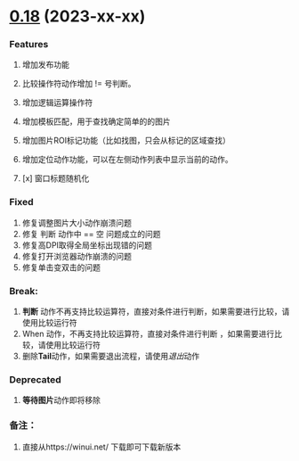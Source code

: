 # [0.18](https://github.com/shelllet/winui/compare/v0.18...v0.17.0) (2023-xx-xx)

### Features

1. 增加发布功能
2. 比较操作符动作增加 != 号判断。
3. 增加逻辑运算操作符
4. 增加模板匹配，用于查找确定简单的的图片
5. 增加图片ROI标记功能（比如找图，只会从标记的区域查找）
6. 增加定位动作功能，可以在左侧动作列表中显示当前的动作。

7. [x] 窗口标题随机化

### Fixed

1. 修复调整图片大小动作崩溃问题
2. 修复 判断 动作中 == 空 问题成立的问题
3. 修复高DPI取得全局坐标出现错的问题
4. 修复打开浏览器动作崩溃的问题
5. 修复单击变双击的问题

### Break:

1. **判断** 动作不再支持比较运算符，直接对条件进行判断，如果需要进行比较，请使用比较运行符
2. When 动作，不再支持比较运算符，直接对条件进行判断 ，如果需要进行比较，请使用比较运行符
3. 删除**Tail**动作，如果需要退出流程，请使用*退出*动作

### Deprecated
1. **等待图片**动作即将移除

### 备注：

1. 直接从https://winui.net/ 下载即可下载新版本

## 